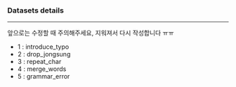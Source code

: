 ### Datasets details
---
앞으로는 수정할 때 주의해주세요, 지워져서 다시 작성합니다 ㅠㅠ
- 1 : introduce_typo
- 2 : drop_jongsung
- 3 : repeat_char
- 4 : merge_words
- 5 : grammar_error
